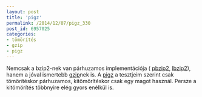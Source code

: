```yaml
---
layout: post
title: 'pigz'
permalink: /2014/12/07/pigz_330
post_id: 6957025
categories: 
- tömörítés
- gzip
- pigz
---
```


Nemcsak a bzip2-nek van párhuzamos implementációja (
[pbzip2](http://commandline.blog.hu/2009/12/29/pbzip2), 
[lbzip2](http://commandline.blog.hu/2014/12/04/lbzip2)), hanem a jóval ismertebb 
[gzip](http://www.gzip.org/)nek is. A 
[pigz](http://zlib.net/pigz/) a tesztjeim szerint csak tömörítéskor párhuzamos, kitömörítéskor csak egy magot használ. Persze a kitömörítés többnyire elég gyors enélkül is.